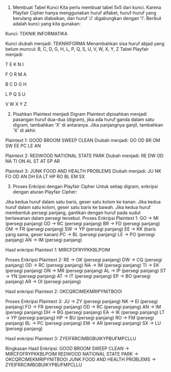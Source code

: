 1. Membuat Tabel Kunci
Kita perlu membuat tabel 5x5 dari kunci. Karena Playfair Cipher hanya menggunakan huruf alfabet, huruf-huruf yang berulang akan diabaikan, dan huruf 'J' digabungkan dengan 'I'. Berikut adalah kunci yang kita gunakan:

Kunci: TEKNIK INFORMATIKA

Kunci diubah menjadi: TEKNIKFORMA
Menambahkan sisa huruf abjad yang belum muncul: B, C, D, G, H, L, P, Q, S, U, V, W, X, Y, Z
Tabel Playfair menjadi:

T	E	K	N	I

F	O	R	M	A

B	C	D	G	H

L	P	Q	S	U

V	W	X	Y	Z

2. Pisahkan Plaintext menjadi Digram
Plaintext dipisahkan menjadi pasangan huruf dua-dua (digram), jika ada huruf ganda dalam satu digram, tambahkan 'X' di antaranya. Jika panjangnya ganjil, tambahkan 'X' di akhir.

Plaintext 1:
GOOD BROOM SWEEP CLEAN
Diubah menjadi:
GO OD BR OM SW EE PC LE AN

Plaintext 2:
REDWOOD NATIONAL STATE PARK
Diubah menjadi:
RE DW OD NA TI ON AL ST AT EP AR

Plaintext 3:
JUNK FOOD AND HEALTH PROBLEMS
Diubah menjadi:
JU NK FO OD AN DH EA LT HP RO BL EM SX

3. Proses Enkripsi dengan Playfair Cipher
Untuk setiap digram, enkripsi dengan aturan Playfair Cipher:

Jika kedua huruf dalam satu baris, geser satu kolom ke kanan.
Jika kedua huruf dalam satu kolom, geser satu baris ke bawah.
Jika kedua huruf membentuk persegi panjang, gantikan dengan huruf pada sudut berlawanan dalam persegi tersebut.
Proses Enkripsi Plaintext 1:
GO → MI (persegi panjang)
OD → RC (persegi panjang)
BR → FD (persegi panjang)
OM → FR (persegi panjang)
SW → YP (persegi panjang)
EE → KK (baris yang sama, geser kanan)
PC → BL (persegi panjang)
LE → PO (persegi panjang)
AN → IM (persegi panjang)

Hasil enkripsi Plaintext 1:
MIRCFDFRYPKKBLPOIM

Proses Enkripsi Plaintext 2:
RE → OK (persegi panjang)
DW → CQ (persegi panjang)
OD → RC (persegi panjang)
NA → IM (persegi panjang)
TI → EK (persegi panjang)
ON → MR (persegi panjang)
AL → IP (persegi panjang)
ST → YN (persegi panjang)
AT → IT (persegi panjang)
EP → BO (persegi panjang)
AR → OI (persegi panjang)

Hasil enkripsi Plaintext 2:
OKCQRCIMEKMRIPYNITBOOI

Proses Enkripsi Plaintext 3:
JU → ZY (persegi panjang)
NK → EI (persegi panjang)
FO → FR (persegi panjang)
OD → RC (persegi panjang)
AN → IM (persegi panjang)
DH → BG (persegi panjang)
EA → IK (persegi panjang)
LT → YP (persegi panjang)
HP → BU (persegi panjang)
RO → FM (persegi panjang)
BL → PC (persegi panjang)
EM → AR (persegi panjang)
SX → LU (persegi panjang)

Hasil enkripsi Plaintext 3:
ZYEIFRRCIMBGBUIKYPBUFMPCLLU

Ringkasan Hasil Enkripsi:
GOOD BROOM SWEEP CLEAN → MIRCFDFRYPKKBLPOIM
REDWOOD NATIONAL STATE PARK → OKCQRCIMEKMRIPYNITBOOI
JUNK FOOD AND HEALTH PROBLEMS → ZYEIFRRCIMBGBUIKYPBUFMPCLLU
